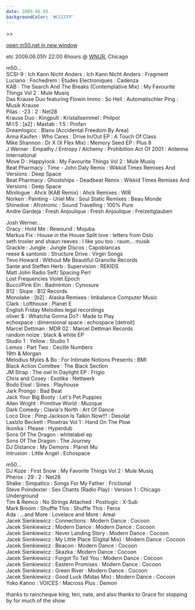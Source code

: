 ```yaml
---
date: 2009.06.05
backgroundColor: '#CCCCFF'
---
```


\>>

[open m50.net in new window  
](http://m50.net/)


etc 2009.06.05fr 22:00 6hours @ [WNUR](http://www.wnur.org/), Chicago  

m50...  
SCSI-9 : Ich Kann Nicht Anders : Ich Kann Nicht Anders : Fragment  
Luciano : Fochedrem : Etudes Electroniques : Cadenza  
KAB : The Search And The Breaks (Contemplative Mix) : My Favourite Things Vol 2 : Mule Musiq  
Das Krause Duo featuring Flowin Immo : So Hell : Automatischler Ping : Musik Krause  
Pilas : -23 : 2 : Net28  
Krause Duo : Kingpult : Kristallsemmel : Philpot  
M:I:5 : \[a2\] : Mastab : 1:5 : Profan  
Dreamlogicc : Blanx (Accidental Freedom By Area)  
Anna Kaufen : Who Cares : Drive In/Out EP : A Touch Of Class  
Mike Shannon : Dr X (X Flex Mix) : Memory Seed EP : Plus 8  
J Werner : Empathy / Entropy / Alchemy : Prohibition Act Of 2001 : Antenna International  
Move D : Happylock : My Favourite Things Vol 2 : Mule Musiq  
Beat Pharmacy : Time - John Daly Remix : Wikkid Times Remixes And Versions : Deep Space  
Beat Pharmacy : Ghostships - Deadbeat Remix : Wikkid Times Remixes And Versions : Deep Space  
Minilogue : Ahck (KAB Remix) : Ahck Remixes : WIR  
Norken : Painting - Uriel Mix : Soul Static Remixes : Beau Monde  
Shinedoe : Afrotronic : Sound Travelling : 100% Pure  
Andre Gardeja : Fresh Anjoulique : Fresh Anjoulique : Freizeitglauben  

Josh Werner...  
Oracy : Hold Me : Rewound : Mojuba  
Markus Fix : House in the House Split love : letters from Oslo  
seth troxler and shaun reeves : I like you too : raum... musik  
Grackle : Jungle : Jungle Discos : Capoblancas  
reese & santonio : Structure Drive : Virgin Songs  
Tevo Howard : Without Me Beautiful Granville Records  
Sante and Steffen Herb : Supervision : REKIDS  
Matt John Radio Self/ Spacing Perl  
Lost Frequencies Violet Epoch  
Bucci/Pink Eln : Badminton : Cynosure  
B12 : Slope : B12 Records  
Monolake : \[b2\] : Alaska Remixes : Imbalance Computer Music  
Clark : Lofthouse : Planet E  
English Friday Melodies legal recordings  
oliver $ : Whatcha Gonna Do? : Made to Play  
echospace : dimensional space : echospace \[detroit\]  
Marcel Dettman : MDR 02 : Marcel Dettman Records  
random noize : black & white EP  
Studio 1 : Yellow : Studio 1  
Lemos : Part Two : Cecille Numbers  
19th & Morgan  
Melodius Myles & Bo : For Intimate Notions Presents : BMI  
Black Action Comittee : The Black Section  
JM Strap : The owl In Daylight EP : Frigio  
Chris and Cosey : Exotika : Nettwerk  
Bodo Elsel : Sines : Playhouse  
Jark Prongo : Bad Beat  
Jack Your Big Booty : Let's Pet Puppies  
Allen Wright : Primitive World : Muzique  
Dark Comedy : Clavia's North : Art Of Dance  
Loco Dice : Pimp Jackson Is Talkin Now!!! : Desolat  
Laslzlo Beckett : Plowtrax Vol 1 : Hand On The Plow  
Ikonika : Please : Hyperdub  
Sons Of The Dragon : whitelabel ep  
Sons Of The Dragon : The Journey  
DJ Distance : My Demons : Planet Mu  
Intrusion : Little Angel : Echospace  

m50...  
DJ Koze : First Snow : My Favorite Things Vol 2 : Mule Musiq  
Pherox : 29 : 2 : Net28  
Shake : Simpatico : Songs For My Father : Frictional  
Steve Poindexter : Sex Chants (Radio Play) : Version 1 : Chicago Underground  
Tim & Remco : No Strings Attached : Postlogic : X-Sub  
Mark Broom : Shuffle This : Shuffle This : Ferox  
Ada : ...and More : Lovelace and More : Areal  
Jacek Sienkiewicz : Connections : Modern Dance : Cocoon  
Jacek Sienkiewicz : Modern Dance : Modern Dance : Cocoon  
Jacek Sienkiewicz : Never Landing Story : Modern Dance : Cocoon  
Jacek Sienkiewicz : My Little Place (Digital Mix) : Modern Dance : Cocoon  
Jacek Sienkiewicz : Beacon : Modern Dance : Cocoon  
Jacek Sienkiewicz : Skazka : Modern Dance : Cocoon  
Jacek Sienkiewicz : Forgot To Tell You : Modern Dance : Cocoon  
Jacek Sienkiewicz : Eastern Promises : Modern Dance : Cocoon  
Jacek Sienkiewicz : Green River : Modern Dance : Cocoon  
Jacek Sienkiewicz : Good Luck (Midas Mix) : Modern Dance : Cocoon  
Yoko Kanno : VOICES : Macross Plus : Demon  

thanks to raincheque king, teri, nate, and also thanks to Grace for stopping by for much of the show